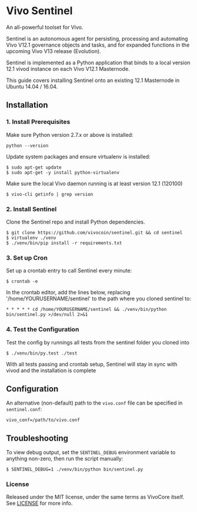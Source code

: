 # Vivo Sentinel

An all-powerful toolset for Vivo.

Sentinel is an autonomous agent for persisting, processing and automating Vivo V12.1 governance objects and tasks, and for expanded functions in the upcoming Vivo V13 release (Evolution).

Sentinel is implemented as a Python application that binds to a local version 12.1 vivod instance on each Vivo V12.1 Masternode.

This guide covers installing Sentinel onto an existing 12.1 Masternode in Ubuntu 14.04 / 16.04.

## Installation

### 1. Install Prerequisites

Make sure Python version 2.7.x or above is installed:

    python --version

Update system packages and ensure virtualenv is installed:

    $ sudo apt-get update
    $ sudo apt-get -y install python-virtualenv

Make sure the local Vivo daemon running is at least version 12.1 (120100)

    $ vivo-cli getinfo | grep version

### 2. Install Sentinel

Clone the Sentinel repo and install Python dependencies.

    $ git clone https://github.com/vivocoin/sentinel.git && cd sentinel
    $ virtualenv ./venv
    $ ./venv/bin/pip install -r requirements.txt

### 3. Set up Cron

Set up a crontab entry to call Sentinel every minute:

    $ crontab -e

In the crontab editor, add the lines below, replacing '/home/YOURUSERNAME/sentinel' to the path where you cloned sentinel to:

    * * * * * cd /home/YOURUSERNAME/sentinel && ./venv/bin/python bin/sentinel.py >/dev/null 2>&1

### 4. Test the Configuration

Test the config by runnings all tests from the sentinel folder you cloned into

    $ ./venv/bin/py.test ./test

With all tests passing and crontab setup, Sentinel will stay in sync with vivod and the installation is complete

## Configuration

An alternative (non-default) path to the `vivo.conf` file can be specified in `sentinel.conf`:

    vivo_conf=/path/to/vivo.conf

## Troubleshooting

To view debug output, set the `SENTINEL_DEBUG` environment variable to anything non-zero, then run the script manually:

    $ SENTINEL_DEBUG=1 ./venv/bin/python bin/sentinel.py


### License

Released under the MIT license, under the same terms as VivoCore itself. See [LICENSE](LICENSE) for more info.

